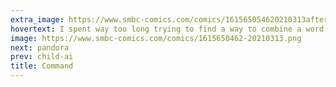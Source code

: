 ```yaml
---
extra_image: https://www.smbc-comics.com/comics/161565054620210313after.png
hovertext: I spent way too long trying to find a way to combine a word for mom with the word 'oligarch.'
image: https://www.smbc-comics.com/comics/1615650462-20210313.png
next: pandora
prev: child-ai
title: Command
---
```

